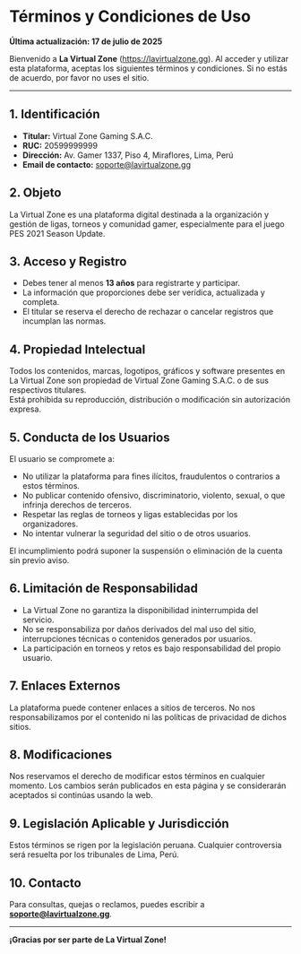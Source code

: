 # Términos y Condiciones de Uso

**Última actualización: 17 de julio de 2025**

Bienvenido a **La Virtual Zone** (https://lavirtualzone.gg). Al acceder y utilizar esta plataforma, aceptas los siguientes términos y condiciones. Si no estás de acuerdo, por favor no uses el sitio.

---

## 1. Identificación

- **Titular:** Virtual Zone Gaming S.A.C.
- **RUC:** 20599999999
- **Dirección:** Av. Gamer 1337, Piso 4, Miraflores, Lima, Perú
- **Email de contacto:** soporte@lavirtualzone.gg

## 2. Objeto

La Virtual Zone es una plataforma digital destinada a la organización y gestión de ligas, torneos y comunidad gamer, especialmente para el juego PES 2021 Season Update.

## 3. Acceso y Registro

- Debes tener al menos **13 años** para registrarte y participar.
- La información que proporciones debe ser verídica, actualizada y completa.
- El titular se reserva el derecho de rechazar o cancelar registros que incumplan las normas.

## 4. Propiedad Intelectual

Todos los contenidos, marcas, logotipos, gráficos y software presentes en La Virtual Zone son propiedad de Virtual Zone Gaming S.A.C. o de sus respectivos titulares.  
Está prohibida su reproducción, distribución o modificación sin autorización expresa.

## 5. Conducta de los Usuarios

El usuario se compromete a:
- No utilizar la plataforma para fines ilícitos, fraudulentos o contrarios a estos términos.
- No publicar contenido ofensivo, discriminatorio, violento, sexual, o que infrinja derechos de terceros.
- Respetar las reglas de torneos y ligas establecidas por los organizadores.
- No intentar vulnerar la seguridad del sitio o de otros usuarios.

El incumplimiento podrá suponer la suspensión o eliminación de la cuenta sin previo aviso.

## 6. Limitación de Responsabilidad

- La Virtual Zone no garantiza la disponibilidad ininterrumpida del servicio.
- No se responsabiliza por daños derivados del mal uso del sitio, interrupciones técnicas o contenidos generados por usuarios.
- La participación en torneos y retos es bajo responsabilidad del propio usuario.

## 7. Enlaces Externos

La plataforma puede contener enlaces a sitios de terceros. No nos responsabilizamos por el contenido ni las políticas de privacidad de dichos sitios.

## 8. Modificaciones

Nos reservamos el derecho de modificar estos términos en cualquier momento. Los cambios serán publicados en esta página y se considerarán aceptados si continúas usando la web.

## 9. Legislación Aplicable y Jurisdicción

Estos términos se rigen por la legislación peruana. Cualquier controversia será resuelta por los tribunales de Lima, Perú.

## 10. Contacto

Para consultas, quejas o reclamos, puedes escribir a **soporte@lavirtualzone.gg**.

---

**¡Gracias por ser parte de La Virtual Zone!**